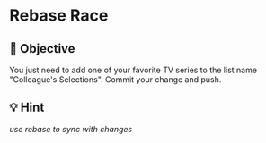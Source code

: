 # Rebase Race

## 🏁 Objective

You just need to add one of your favorite TV series to the list name "Colleague's Selections". Commit your change and push.

## 💡 Hint

_use rebase to sync with changes_
